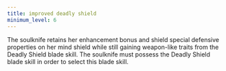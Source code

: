 ```yaml
---
title: improved deadly shield
minimum_level: 6
---
```


The soulknife retains her enhancement bonus and shield special defensive properties on her mind shield while still gaining weapon-like traits from the Deadly Shield blade skill. The soulknife must possess the Deadly Shield blade skill in order to select this blade skill.
